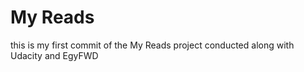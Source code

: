 # My Reads
this is my first commit of the My Reads project conducted along with Udacity and EgyFWD

